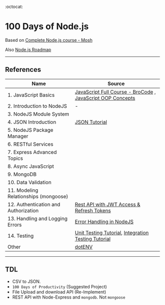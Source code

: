 :octocat:

# 100 Days of Node.js

Based on [Complete Node.js course - Mosh](https://codewithmosh.com/p/the-complete-node-js-course)

Also [Node.js Roadmap](https://roadmap.sh/nodejs)

---

## References

| Name                                  | Source                                                                                                                                                   |
| ------------------------------------- | -------------------------------------------------------------------------------------------------------------------------------------------------------- |
| 1. JavaScript Basics                  | [JavaScript Full Course - BroCode](https://www.youtube.com/watch?v=8dWL3wF_OMw) , [JavaScript OOP Concepts](https://www.youtube.com/watch?v=GEuS0tfLfEY) |
| 2. Introduction to NodeJS             | -                                                                                                                                                        |
| 3. NodeJS Module System               |                                                                                                                                                          |
| 4. JSON Introduction                  | [JSON Tutorial](https://www.youtube.com/watch?v=IWcUJLUAO2A)                                                                                             |
| 5. NodeJS Package Manager             |                                                                                                                                                          |
| 6. RESTful Services                   |                                                                                                                                                          |
| 7. Express Advanced Topics            |                                                                                                                                                          |
| 8. Async JavaScript                   |                                                                                                                                                          |
| 9. MongoDB                            |                                                                                                                                                          |
| 10. Data Validation                   |                                                                                                                                                          |
| 11. Modeling Relationships (mongoose) |                                                                                                                                                          |
| 12. Authentication and Authorization  | [Rest API with JWT Access & Refresh Tokens](https://www.youtube.com/watch?v=b9WlsQMGWMQ)                                                                 |
| 13. Handling and Logging Errors       | [Error Handling in NodeJS](https://www.youtube.com/watch?v=mGPj-pCGS2c)                                                                                  |
| 14. Testing                           | [Unit Testing Tutorial](https://www.youtube.com/watch?v=ajiAl5UNzBU), [Integration Testing Tutorial](https://www.youtube.com/watch?v=IPX0OswHoxg)        |
| Other                                 | [dotENV](https://www.youtube.com/watch?v=zDup0I2VGmk)                                                                                                    |

---

## TDL

- CSV to JSON.
- `100 Days of Productivity` (Suggested Project)
- File Upload and download API (Re-Implement)
- REST API with Node-Express and `mongodb`. Not `mongoose`
